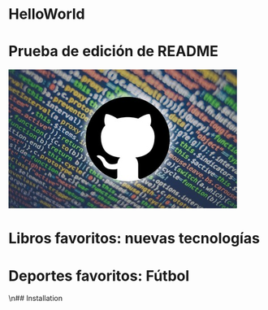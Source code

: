 # HelloWorld

# Prueba de edición de README

![headshot](github.jpg)

# Libros favoritos: nuevas tecnologías

# Deportes favoritos: Fútbol

\n## Installation
